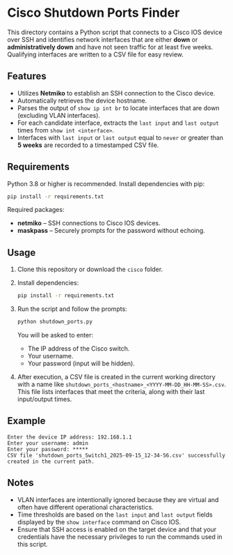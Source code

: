 # Cisco Shutdown Ports Finder

This directory contains a Python script that connects to a Cisco IOS device over SSH and identifies network interfaces that are either **down** or **administratively down** and have not seen traffic for at least five weeks. Qualifying interfaces are written to a CSV file for easy review.

## Features

- Utilizes **Netmiko** to establish an SSH connection to the Cisco device.
- Automatically retrieves the device hostname.
- Parses the output of `show ip int br` to locate interfaces that are down (excluding VLAN interfaces).
- For each candidate interface, extracts the `last input` and `last output` times from `show int <interface>`.
- Interfaces with `last input` or `last output` equal to `never` or greater than **5 weeks** are recorded to a timestamped CSV file.

## Requirements

Python 3.8 or higher is recommended. Install dependencies with pip:

```bash
pip install -r requirements.txt
```

Required packages:

- **netmiko** – SSH connections to Cisco IOS devices.
- **maskpass** – Securely prompts for the password without echoing.

## Usage

1. Clone this repository or download the `cisco` folder.
2. Install dependencies:

   ```bash
   pip install -r requirements.txt
   ```

3. Run the script and follow the prompts:

   ```bash
   python shutdown_ports.py
   ```

   You will be asked to enter:
   - The IP address of the Cisco switch.
   - Your username.
   - Your password (input will be hidden).

4. After execution, a CSV file is created in the current working directory with a name like `shutdown_ports_<hostname>_<YYYY-MM-DD_HH-MM-SS>.csv`. This file lists interfaces that meet the criteria, along with their last input/output times.

## Example

```text
Enter the device IP address: 192.168.1.1
Enter your username: admin
Enter your password: *****
CSV file 'shutdown_ports_Switch1_2025-09-15_12-34-56.csv' successfully created in the current path.
```

## Notes

- VLAN interfaces are intentionally ignored because they are virtual and often have different operational characteristics.
- Time thresholds are based on the `last input` and `last output` fields displayed by the `show interface` command on Cisco IOS.
- Ensure that SSH access is enabled on the target device and that your credentials have the necessary privileges to run the commands used in this script.
